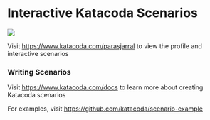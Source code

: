 # Interactive Katacoda Scenarios

[![](http://shields.katacoda.com/katacoda/parasjarral/count.svg)](https://www.katacoda.com/parasjarral "Get your profile on Katacoda.com")

Visit https://www.katacoda.com/parasjarral to view the profile and interactive scenarios

### Writing Scenarios
Visit https://www.katacoda.com/docs to learn more about creating Katacoda scenarios

For examples, visit https://github.com/katacoda/scenario-example
